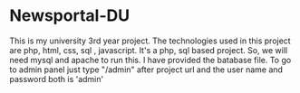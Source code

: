 # Newsportal-DU
This is my university 3rd year project. The technologies used in this project are php, html, css, sql , javascript. 
It's a php, sql based project. So, we will need mysql and apache to run this. I have provided the batabase file.
To go to admin panel just type "/admin" after project url and the user name and password both is 'admin'

